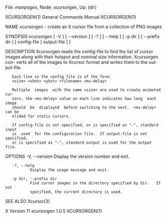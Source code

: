 File: *manpages*,  Node: xcursorgen,  Up: (dir)

XCURSORGEN(1)               General Commands Manual              XCURSORGEN(1)



NAME
       xcursorgen - create an X cursor file from a collection of PNG images

SYNOPSIS
       xcursorgen [ -V ] [ --version ] [ -? ] [ --help ] [ -p dir ] [ --prefix
       dir ] [ config-file [ output-file ] ]

DESCRIPTION
       Xcursorgen reads the config-file to find  the  list  of  cursor  images
       along with their hotspot and nominal size information.  Xcursorgen con-
       verts all of the images to Xcursor format and writes them to  the  out-
       put-file.

       Each line in the config file is of the form:
       <size> <xhot> <yhot> <filename> <ms-delay>

       Multiple  images  with the same <size> are used to create animated cur-
       sors, the <ms-delay> value on each line indicates how long  each  image
       should  be  displayed  before switching to the next.  <ms-delay> can be
       elided for static cursors.

       If config-file is not specified, or is specified as "-", standard input
       is  used  for the configuration file.  If output-file is not specified,
       or is specified as "-", standard output is used for the output file.

OPTIONS
       -V, --version
               Display the version number and exit.

       -?, --help
               Display the usage message and exit.

       -p dir, --prefix dir
               Find cursor images in the directory specified by dir.   If  not
               specified, the current directory is used.

SEE ALSO
       Xcursor(3)



X Version 11                   xcursorgen 1.0.5                  XCURSORGEN(1)
